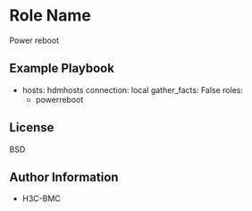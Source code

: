 Role Name
=========
Power reboot

Example Playbook
----------------
- hosts: hdmhosts
  connection: local
  gather_facts: False
  roles:
    - powerreboot


License
-------

BSD

Author Information
------------------

- H3C-BMC

